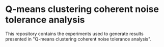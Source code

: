 # Q-means clustering coherent noise tolerance analysis
This repository contains the experiments used to generate results presented in "Q-means clustering coherent noise tolerance analysis".
